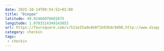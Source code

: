 ```yaml
---
date: 2025-10-14T09:54:52+02:00
title: "Dieppe"
latitude: 49.92466076601875
longitude: 1.0783314349143853
url: https://foursquare.com/v/511e25ade4b0f1b93bdc9d98,http://www.dieppe.fr
category: checkin
tags:
 - checkin
---
```

